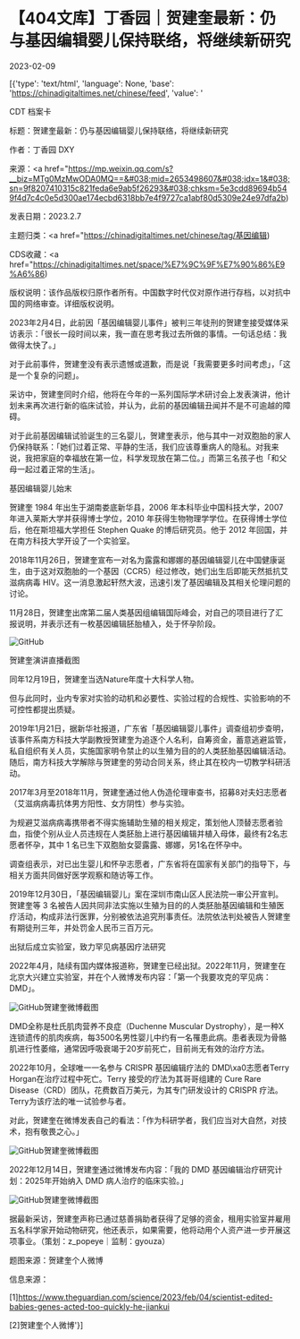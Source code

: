 # 【404文库】丁香园｜贺建奎最新：仍与基因编辑婴儿保持联络，将继续新研究

2023-02-09

[{'type': 'text/html', 'language': None, 'base': 'https://chinadigitaltimes.net/chinese/feed', 'value': '

CDT 档案卡

标题：贺建奎最新：仍与基因编辑婴儿保持联络，将继续新研究

作者：丁香园 DXY

来源：<a href="https://mp.weixin.qq.com/s?__biz=MTg0MzMwODA0MQ==&#038;mid=2653498607&#038;idx=1&#038;sn=9f8207410315c821feda6e9ab5f26293&#038;chksm=5e3cdd89694b549f4d7c4c0e5d300ae174ecbd6318bb7e4f9727ca1abf80d5309e24e97dfa2b)

发表日期：2023.2.7

主题归类：<a href="https://chinadigitaltimes.net/chinese/tag/基因编辑)

CDS收藏：<a href="https://chinadigitaltimes.net/space/%E7%9C%9F%E7%90%86%E9%A6%86)

版权说明：该作品版权归原作者所有。中国数字时代仅对原作进行存档，以对抗中国的网络审查。详细版权说明。





2023年2月4日，此前因「基因编辑婴儿事件」被判三年徒刑的贺建奎接受媒体采访表示：「很长一段时间以来，我一直在思考我过去所做的事情。一句话总结：我做得太快了。」

对于此前事件，贺建奎没有表示遗憾或道歉，而是说「我需要更多时间考虑」，「这是一个复杂的问题」。

采访中，贺建奎同时介绍，他将在今年的一系列国际学术研讨会上发表演讲，他计划未来再次进行新的临床试验，并认为，此前的基因编辑丑闻并不是不可逾越的障碍。

对于此前基因编辑试验诞生的三名婴儿，贺建奎表示，他与其中一对双胞胎的家人仍保持联系：「她们过着正常、平静的生活，我们应该尊重病人的隐私。对我来说，我把家庭的幸福放在第一位，科学发现放在第二位。」而第三名孩子也「和父母一起过着正常的生活」。

基因编辑婴儿始末

贺建奎 1984 年出生于湖南娄底新华县，2006 年本科毕业中国科技大学，2007 年进入莱斯大学并获得博士学位，2010 年获得生物物理学学位。在获得博士学位后，他在斯坦福大学担任 Stephen Quake 的博后研究员。他于 2012 年回国，并在南方科技大学开设了一个实验室。

2018年11月26日，贺建奎宣布一对名为露露和娜娜的基因编辑婴儿在中国健康诞生，由于这对双胞胎的一个基因（CCR5）经过修改，她们出生后即能天然抵抗艾滋病病毒 HIV。这一消息激起轩然大波，迅速引发了基因编辑及其相关伦理问题的讨论。

11月28日，贺建奎出席第二届人类基因组编辑国际峰会，对自己的项目进行了汇报说明，并表示还有一枚基因编辑胚胎植入，处于怀孕阶段。

![GitHub](https://chinadigitaltimes.net/chinese/files/2023/02/image-1675935331042.png)

贺建奎演讲直播截图

同年12月19日，贺建奎当选Nature年度十大科学人物。

但与此同时，业内专家对实验的动机和必要性、实验过程的合规性、实验影响的不可控性都提出质疑。

2019年1月21日，据新华社报道，广东省「基因编辑婴儿事件」调查组初步查明，该事件系南方科技大学副教授贺建奎为追逐个人名利，自筹资金，蓄意逃避监管，私自组织有关人员，实施国家明令禁止的以生殖为目的的人类胚胎基因编辑活动。随后，南方科技大学解除与贺建奎的劳动合同关系，终止其在校内一切教学科研活动。

2017年3月至2018年11月，贺建奎通过他人伪造伦理审查书，招募8对夫妇志愿者（艾滋病病毒抗体男方阳性、女方阴性）参与实验。

为规避艾滋病病毒携带者不得实施辅助生殖的相关规定，策划他人顶替志愿者验血，指使个别从业人员违规在人类胚胎上进行基因编辑并植入母体，最终有2名志愿者怀孕，其中 1 名已生下双胞胎女婴露露、娜娜，另1名在怀孕中。

调查组表示，对已出生婴儿和怀孕志愿者，广东省将在国家有关部门的指导下，与相关方面共同做好医学观察和随访等工作。

2019年12月30日，「基因编辑婴儿」案在深圳市南山区人民法院一审公开宣判。贺建奎等 3 名被告人因共同非法实施以生殖为目的的人类胚胎基因编辑和生殖医疗活动，构成非法行医罪，分别被依法追究刑事责任。法院依法判处被告人贺建奎有期徒刑三年，并处罚金人民币三百万元。

出狱后成立实验室，致力罕见病基因疗法研究

2022年4月，陆续有国内媒体报道称，贺建奎已经出狱。2022年11月，贺建奎在北京大兴建立实验室，并在个人微博发布内容：「第一个我要攻克的罕见病：DMD」。

![GitHub](https://chinadigitaltimes.net/chinese/files/2023/02/image-1675935427951.png)贺建奎微博截图

DMD全称是杜氏肌肉营养不良症（Duchenne Muscular Dystrophy），是一种X连锁遗传的肌肉疾病，每3500名男性婴儿中约有一名罹患此病。患者表现为骨骼肌进行性萎缩，通常因呼吸衰竭于20岁前死亡，目前尚无有效的治疗方法。

2022年10月，全球唯一一名参与 CRISPR 基因编辑疗法的 DMD\xa0志愿者Terry Horgan在治疗过程中死亡。Terry 接受的疗法为其哥哥组建的 Cure Rare Disease（CRD）团队，花费数百万美元，为其专门研发设计的 CRISPR 疗法。Terry为该疗法的唯一试验参与者。

对此，贺建奎在微博发表自己的看法：「作为科研学者，我们应当对大自然，对技术，抱有敬畏之心。」

![GitHub](https://chinadigitaltimes.net/chinese/files/2023/02/image-1675935552385.png)贺建奎微博截图

2022年12月14日，贺建奎通过微博发布内容：「我的 DMD 基因编辑治疗研究计划：2025年开始纳入 DMD 病人治疗的临床实验。」

![GitHub](https://chinadigitaltimes.net/chinese/files/2023/02/image-1675935588627.png)贺建奎微博截图

据最新采访，贺建奎声称已通过慈善捐助者获得了足够的资金，租用实验室并雇用五名科学家开始动物研究，他还表示，如果需要，他将动用个人资产进一步开展这项事业。（策划：z_popeye｜监制：gyouza）

题图来源：贺建奎个人微博

信息来源：

[1]https://www.theguardian.com/science/2023/feb/04/scientist-edited-babies-genes-acted-too-quickly-he-jiankui

[2]贺建奎个人微博'}]